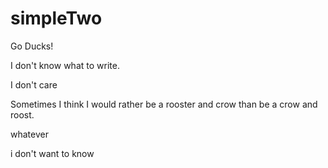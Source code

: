 # simpleTwo

Go Ducks!

I don't know what to write.


I don't care

Sometimes I think I would rather be a rooster and crow than be a crow and roost.


whatever

i don't want to know

